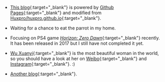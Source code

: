 - [This blog](https://github.com/Renovamen/renovamen.github.io){:target="_blank"} is powered by [Github Pages](https://pages.github.com/){:target="_blank"} and modified from [Huxpro/huxpro.github.io](https://github.com/Huxpro/huxpro.github.io){:target="_blank"}. 

- Waiting for a chance to eat the parrot in my home.

- Focusing on PS4 game [*Horizon: Zero Dawn*](https://www.guerrilla-games.com/play/horizon){:target="_blank"} recently. It has been released in 2017 but I still have not completed it yet.

- [Wu Xuanyi](https://en.wikipedia.org/wiki/Wu_Xuanyi){:target="_blank"} is the most beautiful woman in the world, so you should have a look at her on [Weibo](https://weibo.com/xuanyi0808){:target="_blank"} and [Instagram](https://www.instagram.com/w.xuanyi0126/){:target="_blank"}. :)

- [Another blog](http://allspark.ink/){:target="_blank"}.